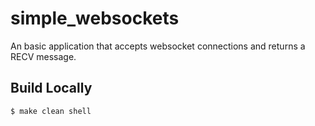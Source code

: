 simple_websockets
=====

An basic application that accepts websocket connections and returns a RECV message.

Build Locally
-----
    $ make clean shell